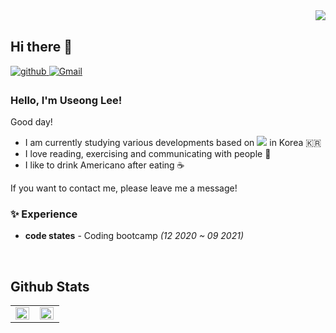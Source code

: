 <div align="right">
<img src="https://komarev.com/ghpvc/?username=useonglee&&style=flat-square" align="right" />
</div>

<br/>  

## Hi there 👋

<a href="https://useonglee.github.io" target="_blank">
<img src=https://img.shields.io/badge/github-%2324292e.svg?&style=for-the-badge&logo=github&logoColor=white alt=github style="margin-bottom: 5px;" />
</a>
<a href="mailto:useong0830@gmail.com" target="_blank">
<img src=https://img.shields.io/badge/Gmail-D14836?&style=for-the-badge&logo=Gmail&logoColor=white alt=Gmail style="margin-bottom: 5px;" />
</a>

### Hello, I'm Useong Lee!

Good day!

* I am currently studying various developments based on <img src="https://img.shields.io/badge/javascript-F7DF1E?style=flat-square&logo=javascript&logoColor=black"/> in Korea :kr:
* I love reading, exercising and communicating with people :running:
* I like to drink Americano after eating :coffee:

If you want to contact me, please leave me a message!

### ✨ Experience
* **code states** - Coding bootcamp *(12 2020 ~ 09 2021)*


<br/>

## Github Stats 
<table style="margin: 0 auto;"><tr><td valign="top" width="50%">
  
<img src="https://github-readme-stats.vercel.app/api?username=useonglee&show_icons=true&count_private=true&hide_border=true" align="left" style="width: 98%" />

</td><td valign="top" width="50%">
<img src="https://github-readme-stats.vercel.app/api/top-langs/?username=useonglee&hide_border=true&layout=compact&hide=html, ruby" align="left" style="width: 98%" />

</td></tr></table>  

<br/>  






<!--[![Top Langs](https://github-readme-stats.vercel.app/api/top-langs/?username=useonglee&layout=compact&theme=tokyonight)](https://github.com/useonglee)>
<!--
**useonglee/useonglee** is a ✨ _special_ ✨ repository because its `README.md` (this file) appears on your GitHub profile.
<!--<a href="https://instagram.com/id" target="_blank">
<img src=https://img.shields.io/badge/instagram-%23000000.svg?&style=for-the-badge&logo=instagram&logoColor=white&color=dd2a7b alt=instagram style="margin-bottom: 5px;" />
</a>>
### ✨ Tech Stack
<img src="https://img.shields.io/badge/javascript-F7DF1E?style=flat-square&logo=javascript&logoColor=black"/>
<img src="https://img.shields.io/badge/CSS3-1572B6?style=flat-square&logo=CSS3&logoColor=white"/>
<img src="https://img.shields.io/badge/HTML5-E34F26?style=flat-square&logo=HTML5&logoColor=white"/>


</td><td valign="top" width="50%">
<img src="https://github-readme-stats.vercel.app/api/top-langs/?username=useonglee&hide_border=true&layout=compact" align="left" style="width: 100%" />

Here are some ideas to get you started:

- 🔭 I’m currently working on ...
- 🌱 I’m currently learning ...
- 👯 I’m looking to collaborate on ...
- 🤔 I’m looking for help with ...
- 💬 Ask me about ...
- 📫 How to reach me: ...
- 😄 Pronouns: ...
- ⚡ Fun fact: ...
-->
